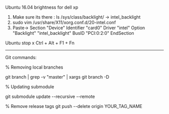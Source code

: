 Ubuntu 16.04 brightness for dell xp
1. Make sure its there : ls /sys/class/backlight/ -> intel_backlight
2. sudo vim /usr/share/X11/xorg.conf.d/20-intel.conf
3. Paste-> Section "Device" Identifier "card0" Driver "intel" Option "Backlight" "intel_backlight" BusID "PCI:0:2:0" EndSection



Ubuntu stop x
Ctrl + Alt + F1 + Fn



--------------------------------------------------
Git commands:

% Removing local branches

git branch | grep -v "master" | xargs git branch -D 

% Updating submodule

git submodule update --recursive --remote

% Remove release tags
git push --delete origin YOUR_TAG_NAME
